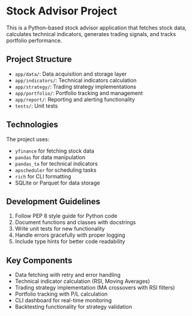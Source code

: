 <!-- Use this file to provide workspace-specific custom instructions to Copilot. For more details, visit https://code.visualstudio.com/docs/copilot/copilot-customization#_use-a-githubcopilotinstructionsmd-file -->

# Stock Advisor Project

This is a Python-based stock advisor application that fetches stock data, calculates technical indicators, generates trading signals, and tracks portfolio performance.

## Project Structure

- `app/data/`: Data acquisition and storage layer
- `app/indicators/`: Technical indicators calculation
- `app/strategy/`: Trading strategy implementations
- `app/portfolio/`: Portfolio tracking and management
- `app/report/`: Reporting and alerting functionality
- `tests/`: Unit tests

## Technologies

The project uses:
- `yfinance` for fetching stock data
- `pandas` for data manipulation
- `pandas_ta` for technical indicators
- `apscheduler` for scheduling tasks
- `rich` for CLI formatting
- SQLite or Parquet for data storage

## Development Guidelines

1. Follow PEP 8 style guide for Python code
2. Document functions and classes with docstrings
3. Write unit tests for new functionality
4. Handle errors gracefully with proper logging
5. Include type hints for better code readability

## Key Components

- Data fetching with retry and error handling
- Technical indicator calculation (RSI, Moving Averages)
- Trading strategy implementation (MA crossovers with RSI filters)
- Portfolio tracking with P/L calculation
- CLI dashboard for real-time monitoring
- Backtesting functionality for strategy validation
